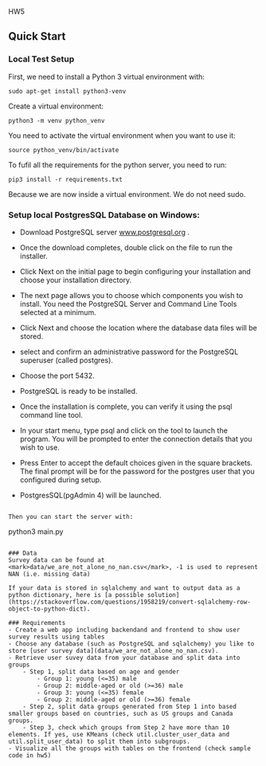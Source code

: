 HW5

## Quick Start
### Local Test Setup
First, we need to install a Python 3 virtual environment with:
```
sudo apt-get install python3-venv
```

Create a virtual environment:
```
python3 -m venv python_venv
```

You need to activate the virtual environment when you want to use it:
```
source python_venv/bin/activate
```

To fufil all the requirements for the python server, you need to run:
```
pip3 install -r requirements.txt
```
Because we are now inside a virtual environment. We do not need sudo.

### Setup local PostgresSQL Database on Windows:

* Download PostgreSQL server  www.postgresql.org .

* Once the download completes, double click on the file to run the installer.

* Click Next on the initial page to begin configuring your installation and choose your installation directory.

* The next page allows you to choose which components you wish to install. You need the PostgreSQL Server and Command Line Tools selected at a minimum.

* Click Next and choose the location where the database data files will be stored.

* select and confirm an administrative password for the PostgreSQL superuser (called postgres).

* Choose the port 5432.

* PostgreSQL is ready to be installed.

* Once the installation is complete, you can verify it using the psql command line tool.

* In your start menu, type psql and click on the tool to launch the program. You will be prompted to enter the connection details that you wish to use.

* Press Enter to accept the default choices given in the square brackets. The final prompt will be for the password for the postgres user that you configured during setup.

* PostgresSQL(pgAdmin 4) will be launched.

```

Then you can start the server with:
```
python3 main.py
```

### Data
Survey data can be found at <mark>data/we_are_not_alone_no_nan.csv</mark>, -1 is used to represent NAN (i.e. missing data)

If your data is stored in sqlalchemy and want to output data as a python dictionary, here is [a possible solution](https://stackoverflow.com/questions/1958219/convert-sqlalchemy-row-object-to-python-dict).

### Requirements
- Create a web app including backendand and frontend to show user survey results using tables
- Choose any database (such as PostgreSQL and sqlalchemy) you like to store [user survey data](data/we_are_not_alone_no_nan.csv).
- Retrieve user suvey data from your database and split data into groups
	- Step 1, split data based on age and gender
		- Group 1: young (<=35) male
		- Group 2: middle-aged or old (>=36) male
		- Group 3: young (<=35) female
		- Group 2: middle-aged or old (>=36) female
	- Step 2, split data groups generated from Step 1 into based smaller groups based on countries, such as US groups and Canada groups.
	- Step 3, check which groups from Step 2 have more than 10 elements. If yes, use KMeans (check util.cluster_user_data and util.split_user_data) to split them into subgroups.
- Visualize all the groups with tables on the frontend (check sample code in hw5)


